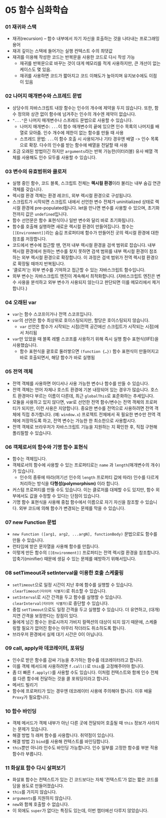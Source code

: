 # 05 함수 심화학습
### 01 재귀와 스택
- 재귀(recursion) – 함수 내부에서 자기 자신을 호출하는 것을 나타내는 프로그래밍 용어
- 재귀 깊이는 스택에 들어가는 실행 컨텍스트 수의 최댓값
- 재귀를 이용해 작성한 코드는 반복문을 사용한 코드로 다시 작성 가능
  - 재귀를 반복문으로 바꾸는 것이 대게 메모리를 적게 사용하지만, 큰 개선이 없는 케이스도 몇 있음. 
  - 재귀를 사용하면 코드가 짧아지고 코드 이해도가 높아지며 유지보수에도 이점이 있음

### 02 나머지 매개변수와 스프레드 문법
- 상당수의 자바스크립트 내장 함수는 인수의 개수에 제약을 두지 않습니다.
  또한, 함수 정의와 상관 없이 함수에 넘겨주는 인수의 개수엔 제약이 없습니다.
- `"..."`은 나머지 매개변수나 스프레드 문법으로 사용할 수 있습니다.
  - 나머지 매개변수: `...`이 함수 매개변수의 끝에 있으면 인수 목록의 나머지를 배열로 모아줌. 인수 개수에 제한이 없는 함수를 만들 때 사용
  - 스프레드 문법: `...`이 함수 호출 시 사용되거나 기타 경우엔 배열 -> 인수 목록으로 확장. 다수의 인수를 받는 함수에 배열을 전달할 때 사용
- 조금 오래된 방법이긴 하지만 `arguments`라는 반복 가능한(이터러블) 유사 배열 객체를 사용해도 인수 모두를 사용할 수 있습니다.

### 03 변수의 유효범위와 클로저
- 실행 중인 함수, 코드 블록, 스크립트 전체는 **렉시컬 환경**이라 불리는 내부 숨김 연관 객체를 갖습니다.
- 렉시컬 환경 객체는 환경 레코드, 외부 렉시컬 환경으로 구성됩니다.
- 스크립트가 시작되면 스크립트 내에서 선언한 변수 전체가 uninitialized 상태로 렉시컬 환경에 pre-populated됩니다.
  let을 만나면 변수를 사용할 수 있으며, 초기화 전까지 값은 `undefined`입니다.
- 함수 선언문은 함수 표현식이나 일반 변수와 달리 바로 초기화됩니다.
- 함수를 호출해 실행하면 새로운 렉시컬 환경이 만들어집니다.
  함수는 `[[Environment]]`라는 숨김 프로퍼티에 함수가 만들어진 곳의 렉시컬 환경에 대한 참조를 저장합니다.
- 코드에서 변수에 접근할 땐, 먼저 내부 렉시컬 환경을 검색 범위로 잡습니다. 내부 렉시컬 환경에서 원하는 변수를 찾지 못하면 검색 범위를 내부 렉시컬 환경이 참조하는 외부 렉시컬 환경으로 확장합니다. 이 과정은 검색 범위가 전역 렉시컬 환경으로 확장될 때까지 반복됩니다.
- '클로저'는 외부 변수를 기억하고 접근할 수 있는 자바스크립트 함수입니다.
- 외부 변수는 자바스크립트 엔진이 계속해서 최적화합니다. (자바스크립트 엔진은 변수 사용을 분석하고 외부 변수가 사용되지 않는다고 판단되면 이를 메모리에서 제거합니다.)

### 04 오래된 var
- `var`는 함수 스코프이거나 전역 스코프입니다.
- `var`의 선언은 함수 최상위로 호이스팅되지만, 할당은 호이스팅되지 않습니다. 
  - `var` 선언은 함수가 시작되는 시점(전역 공간에선 스크립트가 시작되는 시점)에서 처리됨
- `var`만 있었을 때 블록 레벨 스코프를 사용하기 위해 즉시 실행 함수 표현식(IIFE)을 사용했습니다.
  - 함수 표현식을 괄호로 둘러쌓으면 `(function {…})` 함수 표현식이 만들어지고 바로 호출되면서, 해당 함수가 바로 실행됨

### 05 전역 객체
- 전역 객체를 사용하면 어디서나 사용 가능한 변수나 함수를 만들 수 있습니다. 
- 전역 객체는 언어 자체나 호스트 환경에 기본 내장되어 있는 경우가 많습니다.
  호스트 환경마다 부르는 이름이 다른데, 최근 `globalThis`로 표준화하는 추세입니다.
- 모듈을 사용하고 있지 않다면, var로 선언한 전역 함수/변수는 전역 객체의 프로퍼티가 되지만, 이런 사용은 지양합니다.
  중요한 변수를 전역으로 사용하려면 전역 객체에 직접 추가합니다. (예: `window.x`)
  프로젝트 전체에서 꼭 필요한 변수만 전역 객체에 저장하도록 하고, 전역 변수는 가능한 한 최소한으로 사용합시다.
- 전역 객체로 브라우저가 자바스크립트 기능을 지원하는 지 확인한 후, 직접 구현해 폴리필할 수 있습니다.

### 06 객체로서의 함수와 기명 함수 표현식
- 함수는 객체입니다. 
- 객체로서의 함수에 사용할 수 있는 프로퍼티로는 `name` 과 `length`(매개변수의 개수) 가 있습니다.
  - 인수의 종류에 따라(여기선 인수의 `length` 프로퍼티 값에 따라) 인수를 다르게 처리하는 방식을 **다형성(polymorphism)** 이라 합니다. 
- 커스텀 프로퍼티를 만들 수도 있습니다. 이는 클로저를 대체할 수도 있지만, 함수 외부에서도 값을 수정할 수 있다는 단점이 있습니다.
- 기명 함수 표현식을 사용해 중첩 함수에서 이름으로 자기 자신을 참조할 수 있습니다. 
  외부 코드에 의해 함수가 변경되는 문제를 막을 수 있습니다.

### 07 new Function 문법
- `new Function ([arg1, arg2, ...argN], functionBody)` 문법으로도 함수를 만들 수 있습니다.
- 런타임에 받은 문자열을 사용해 함수를 만듭니다.
- 이렇게 만든 함수의 `[[Environment]]` 프로퍼티는 전역 렉시컬 환경을 참조합니다.
  압축기(minifier) 때문에 생길 수 있는 문제를 예방하기 위해서입니다.

### 08 setTimeout과 setInterval을 이용한 호출 스케줄링
- `setTimeout`으로 일정 시간이 지난 후에 함수를 실행할 수 있습니다.  
  `clearTimeout(타이머 식별자)`로 취소할 수 있습니다.
- `setInterval`로 시간 간격을 두고 함수를 실행할 수 있습니다.  
  `clearInterval(타이머 식별자)`로 중단할 수 있습니다.
- 중첩 `setTimeout`으로도 일정 간격을 두고 실행할 수 있습니다.
  더 유연하고, (대개) 지연 간격을 보장한다는 장점이 있다.
- 둘에게 넘긴 함수는 완료시까지 가비지 컬렉션의 대상이 되지 않기 때문에, 스케줄링할 필요가 없어진 함수는 아무리 작더라도 취소하도록 합니다.
- 브라우저 환경에서 실제 대기 시간은 0이 아닙니다.

### 09 call, apply와 데코레이터, 포워딩
- 인수로 받은 함수를 감싸 기능을 추가하는 함수를 데코레이터라고 합니다.
- 이를 객체 메서드에 사용하려면 `f.call()`로 `this`를 고정해주어야 합니다.
- 좀 더 빠른 `f.apply()`를 사용할 수도 있습니다.
  이처럼 컨텍스트와 함께 인수 전체를 다른 함수에 전달하는 것을 콜 포워딩이라고 합니다.
- 메서드 빌리기
- 함수에 프로퍼티가 있는 경우엔 데코레이터 사용에 주의해야 합니다. 이후 배울 `Proxy`가 필요합니다.

### 10 함수 바인딩
- 객체 메서드가 객체 내부가 아닌 다른 곳에 전달되어 호출될 때 `this` 정보가 사라지는 문제가 있습니다.
- 해결 방법 1) 래퍼 함수를 사용합니다. 취약점이 있습니다.
- 해결 방법 2) `bind`를 사용해 컨텍스트를 바인딩합니다.
- `this`뿐만 아니라 인수도 바인딩 가능합니다. 인수 일부를 고정한 함수를 부분 적용 함수라 부릅니다.

### 11 화살표 함수 다시 살펴보기
- 화살표 함수는 컨텍스트가 있는 긴 코드보다는 자체 '컨텍스트’가 없는 짧은 코드를 담을 용도로 만들어졌습니다.
- `this`를 가지지 않습니다.
- `arguments`를 지원하지 않습니다.
- `new`와 함께 호출할 수 없습니다.
- 이 외에도 `super`가 없다는 특징도 있는데, 이번 챕터에선 다루지 않았습니다.
